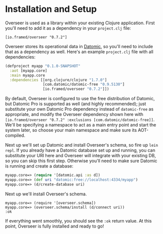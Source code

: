 # Installation and Setup

Overseer is used as a library within your existing Clojure application. First you'll need to add it as a dependency in your `project.clj` file:

`[io.framed/overseer "0.7.2"]`

Overseer stores its operational data in [Datomic](http://www.datomic.com/), so you'll need to include that as a dependency as well. Here's an example `project.clj` file with all dependencies:

```clj
(defproject myapp "0.1.0-SNAPSHOT"
  :aot [myapp.core]
  :main myapp.core
  :dependencies [[org.clojure/clojure "1.7.0"]
                 [com.datomic/datomic-free "0.9.5130"]
                 [io.framed/overseer "0.7.2"]])
```

By default, Overseer is configured to use the free distribution of Datomic, but Datomic Pro is supported as well (and highly recommended); just substitute your own Datomic Pro dependency instead of `datomic-free` as appropriate, and modify the Overseer dependency shown here with `[io.framed/overseer "0.7.2" :exclusions [com.datomic/datomic-free]]`. We'll be specifying a namespace to act as a main entry point and start the system later, so choose your main namespace and make sure its AOT-compiled.

Next up we'll set up Datomic and install Overseer's schema, so fire up `lein repl`. If you already have a Datomic database set up and running, you can substitute your URI here and Overseer will integrate with your existing DB, so you can skip this first step. Otherwise you'll need to make sure Datomic is running and create a database:

```clj
myapp.core=> (require '[datomic.api :as d])
myapp.core=> (def uri "datomic:free://localhost:4334/myapp")
myapp.core=> (d/create-database uri)
```

Next up we'll install Overseer's schema.

```
myapp.core=> (require '[overseer.schema])
myapp.core=> (overseer.schema/install (d/connect uri))
:ok
```

If everything went smoothly, you should see the `:ok` return value. At this point, Overseer is fully installed and ready to go!
